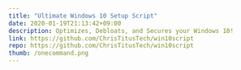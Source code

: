 ```yaml
---
title: "Ultimate Windows 10 Setup Script"
date: 2020-01-19T21:13:42+09:00
description: Optimizes, Debloats, and Secures your Windows 10!
link: https://github.com/ChrisTitusTech/win10script
repo: https://github.com/ChrisTitusTech/win10script
thumb: /onecommand.png
---
```

